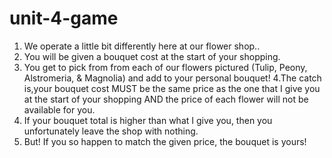 # unit-4-game

1. We operate a little bit differently here at our flower shop..
2. You will be given a bouquet cost at the start of your shopping.
3. You get to pick from from each of our flowers pictured (Tulip, Peony, Alstromeria, & Magnolia) and add to your personal bouquet!
4.The catch is,your bouquet cost MUST be the same price as the one that I give you at the start of your shopping AND the price of each flower will not be available for you.
5. If your bouquet total is higher than what I give you, then you unfortunately leave the shop with nothing.
6. But! If you so happen to match the given price, the bouquet is yours!
